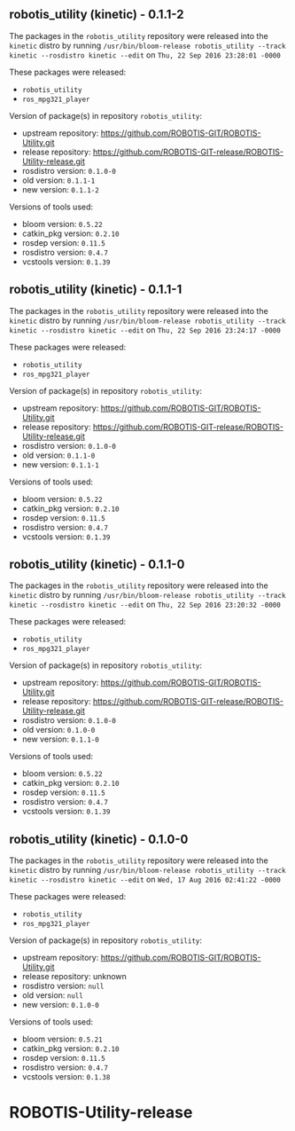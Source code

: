 ## robotis_utility (kinetic) - 0.1.1-2

The packages in the `robotis_utility` repository were released into the `kinetic` distro by running `/usr/bin/bloom-release robotis_utility --track kinetic --rosdistro kinetic --edit` on `Thu, 22 Sep 2016 23:28:01 -0000`

These packages were released:
- `robotis_utility`
- `ros_mpg321_player`

Version of package(s) in repository `robotis_utility`:

- upstream repository: https://github.com/ROBOTIS-GIT/ROBOTIS-Utility.git
- release repository: https://github.com/ROBOTIS-GIT-release/ROBOTIS-Utility-release.git
- rosdistro version: `0.1.0-0`
- old version: `0.1.1-1`
- new version: `0.1.1-2`

Versions of tools used:

- bloom version: `0.5.22`
- catkin_pkg version: `0.2.10`
- rosdep version: `0.11.5`
- rosdistro version: `0.4.7`
- vcstools version: `0.1.39`


## robotis_utility (kinetic) - 0.1.1-1

The packages in the `robotis_utility` repository were released into the `kinetic` distro by running `/usr/bin/bloom-release robotis_utility --track kinetic --rosdistro kinetic --edit` on `Thu, 22 Sep 2016 23:24:17 -0000`

These packages were released:
- `robotis_utility`
- `ros_mpg321_player`

Version of package(s) in repository `robotis_utility`:

- upstream repository: https://github.com/ROBOTIS-GIT/ROBOTIS-Utility.git
- release repository: https://github.com/ROBOTIS-GIT-release/ROBOTIS-Utility-release.git
- rosdistro version: `0.1.0-0`
- old version: `0.1.1-0`
- new version: `0.1.1-1`

Versions of tools used:

- bloom version: `0.5.22`
- catkin_pkg version: `0.2.10`
- rosdep version: `0.11.5`
- rosdistro version: `0.4.7`
- vcstools version: `0.1.39`


## robotis_utility (kinetic) - 0.1.1-0

The packages in the `robotis_utility` repository were released into the `kinetic` distro by running `/usr/bin/bloom-release robotis_utility --track kinetic --rosdistro kinetic --edit` on `Thu, 22 Sep 2016 23:20:32 -0000`

These packages were released:
- `robotis_utility`
- `ros_mpg321_player`

Version of package(s) in repository `robotis_utility`:

- upstream repository: https://github.com/ROBOTIS-GIT/ROBOTIS-Utility.git
- release repository: https://github.com/ROBOTIS-GIT-release/ROBOTIS-Utility-release.git
- rosdistro version: `0.1.0-0`
- old version: `0.1.0-0`
- new version: `0.1.1-0`

Versions of tools used:

- bloom version: `0.5.22`
- catkin_pkg version: `0.2.10`
- rosdep version: `0.11.5`
- rosdistro version: `0.4.7`
- vcstools version: `0.1.39`


## robotis_utility (kinetic) - 0.1.0-0

The packages in the `robotis_utility` repository were released into the `kinetic` distro by running `/usr/bin/bloom-release robotis_utility --track kinetic --rosdistro kinetic --edit` on `Wed, 17 Aug 2016 02:41:22 -0000`

These packages were released:
- `robotis_utility`
- `ros_mpg321_player`

Version of package(s) in repository `robotis_utility`:

- upstream repository: https://github.com/ROBOTIS-GIT/ROBOTIS-Utility.git
- release repository: unknown
- rosdistro version: `null`
- old version: `null`
- new version: `0.1.0-0`

Versions of tools used:

- bloom version: `0.5.21`
- catkin_pkg version: `0.2.10`
- rosdep version: `0.11.5`
- rosdistro version: `0.4.7`
- vcstools version: `0.1.38`


# ROBOTIS-Utility-release
